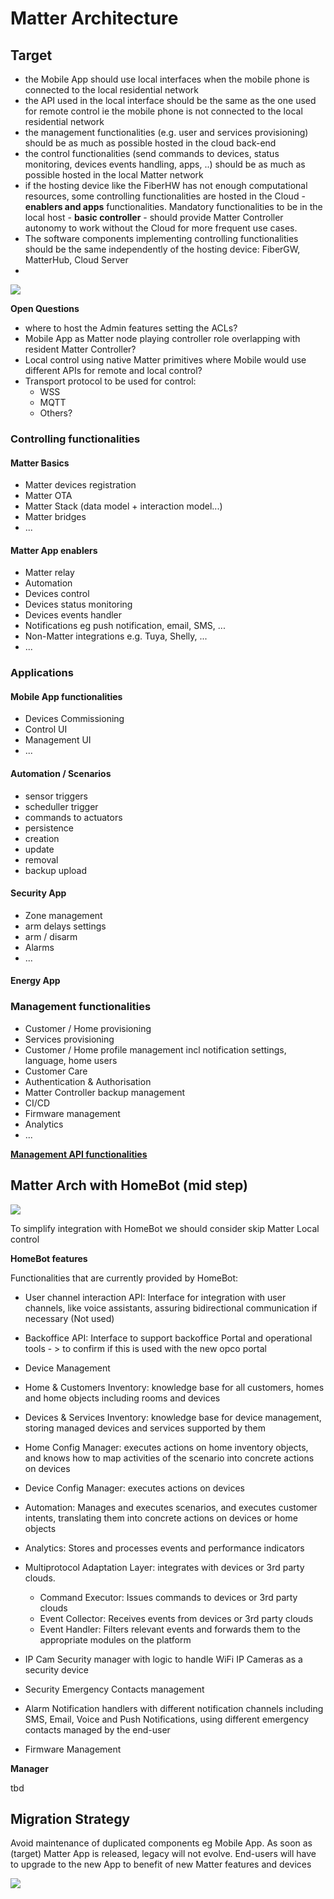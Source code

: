 # Matter Architecture

## Target

- the Mobile App should use local interfaces when the mobile phone is connected to the local residential network 
- the API used in the local interface should be the same as the one used for remote control ie the mobile phone is not connected to the local residential network
- the management functionalities (e.g. user and services provisioning) should be as much as possible hosted in the cloud back-end
- the control functionalities (send commands to devices, status monitoring, devices events handling, apps, ..) should be as much as possible hosted in the local Matter network
- if the hosting device like the FiberHW has not enough computational resources, some controlling  functionalities are hosted in the Cloud - **enablers and apps** functionalities. Mandatory functionalities to be in the local host - **basic controller** - should provide Matter Controller autonomy to work without the Cloud for more frequent use cases. 
- The software components implementing controlling functionalities should be the same independently of the hosting device: FiberGW, MatterHub, Cloud Server
-  

![](High-Level-arch.png)

**Open Questions**

- where to host the Admin features setting the ACLs?
- Mobile App as Matter node playing controller role overlapping with resident Matter Controller?
- Local control using native Matter primitives where Mobile would use different APIs for remote and local control?
- Transport protocol to be used for control:
  - WSS
  - MQTT
  - Others?

### Controlling functionalities

#### Matter Basics

- Matter devices registration
- Matter OTA
- Matter Stack (data model + interaction model...)
- Matter bridges
- ...

#### Matter App enablers

- Matter relay
- Automation
- Devices control
- Devices status monitoring
- Devices events handler
- Notifications eg push notification, email, SMS, ...
- Non-Matter integrations e.g. Tuya, Shelly, ...
- ...

### Applications

#### Mobile App functionalities

- Devices Commissioning
- Control UI
- Management UI
- ...

#### Automation / Scenarios

- sensor triggers
- scheduller trigger
- commands to actuators
- persistence
- creation
- update
- removal
- backup upload

#### Security App

- Zone management
- arm delays settings
- arm / disarm
- Alarms
- ...

#### Energy App

### Management functionalities

- Customer / Home provisioning
- Services provisioning
- Customer / Home profile management incl notification settings, language, home users
- Customer Care
- Authentication & Authorisation
- Matter Controller backup management
- CI/CD
- Firmware management
- Analytics
- ...

**[Management API functionalities](management_api.md)**


## Matter Arch with HomeBot (mid step)


![](Matter%20with%20HomeBot.png)

To simplify integration with HomeBot we should consider skip Matter Local control

**HomeBot features**

Functionalities that are currently provided by HomeBot:

- User channel interaction API: Interface for integration with user channels, like voice assistants, assuring bidirectional communication if necessary (Not used)
- Backoffice API: Interface to support backoffice Portal and operational tools - > to confirm if this is used with the new opco portal
- Device Management
- Home & Customers Inventory: knowledge base for all customers, homes and home objects including rooms and devices
- Devices & Services Inventory: knowledge base for device management, storing managed devices and services supported by them
- Home Config Manager: executes actions on home inventory objects, and knows how to map activities of the scenario into concrete actions on devices
- Device Config Manager: executes actions on devices
- Automation: Manages and executes scenarios, and executes customer intents, translating them into concrete actions on devices or home objects
- Analytics: Stores and processes events and performance indicators
- Multiprotocol Adaptation Layer: integrates with devices or 3rd party clouds.
  -	Command Executor: Issues commands to devices or 3rd party clouds
  -	Event Collector: Receives events from devices or 3rd party clouds
  - Event Handler: Filters relevant events and forwards them to the appropriate modules on the platform

- IP Cam Security manager with logic to handle WiFi IP Cameras as a security device
- Security Emergency Contacts management
- Alarm Notification handlers with different notification channels including SMS, Email, Voice and Push Notifications, using different emergency contacts managed by the end-user
- Firmware Management

**Manager**

tbd

## Migration Strategy

Avoid maintenance of duplicated components eg Mobile App. As soon as (target) Matter App is released, legacy will not evolve. End-users will have to upgrade to the new App to benefit of new Matter features and devices

![](migration-strategy1.png)
